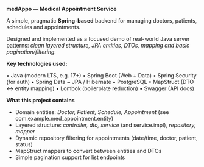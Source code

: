 **medAppo — Medical Appointment Service**

A simple, pragmatic **Spring-based** backend for 
managing doctors, patients, schedules and appointments.

Designed and implemented as a focused demo of real-world Java server patterns: 
_clean layered structure, JPA entities, DTOs, mapping and basic pagination/filtering._

**Key technologies used:**

• Java (modern LTS, e.g. 17+)
• Spring Boot (Web + Data)
• Spring Security (for auth)
• Spring Data ~ JPA / Hibernate
• PostgreSQL
• MapStruct (DTO ↔ entity mapping)
• Lombok (boilerplate reduction)
• Swagger (API docs)


**What this project contains**

- Domain entities: _Doctor, Patient, Schedule, Appointment_ (see com.example.med_appointment.entity)
- Layered structure: _controller, dto, service_ (and service.impl), _repository, mapper_
- Dynamic repository filtering for appointments (date/time, doctor, patient, status)
- MapStruct mappers to convert between entities and DTOs
- Simple pagination support for list endpoints
